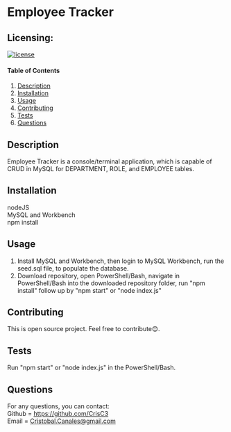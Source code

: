 # Employee Tracker

## Licensing:
[![license](https://img.shields.io/badge/license-MIT-blue.svg)](https://shields.io)

#### Table of Contents
1. [Description](#description)
2. [Installation](#installation)
3. [Usage](#usage)
4. [Contributing](#contributing)
5. [Tests](#tests)
6. [Questions](#questions)

## Description
Employee Tracker is a console/terminal application, which is capable of CRUD in MySQL for DEPARTMENT, ROLE, and EMPLOYEE tables.

## Installation
nodeJS  
MySQL and Workbench  
npm install

## Usage
1. Install MySQL and Workbench, then login to MySQL Workbench, run the seed.sql file, to populate the database.  
2. Download repository, open PowerShell/Bash, navigate in PowerShell/Bash into the downloaded repository folder, run "npm install" follow up by "npm start" or "node index.js"

## Contributing
This is open source project. Feel free to contribute😊.

## Tests
Run "npm start" or "node index.js" in the PowerShell/Bash.

## Questions
For any questions, you can contact:  
Github = https://github.com/CrisC3  
Email  = Cristobal.Canales@gmail.com